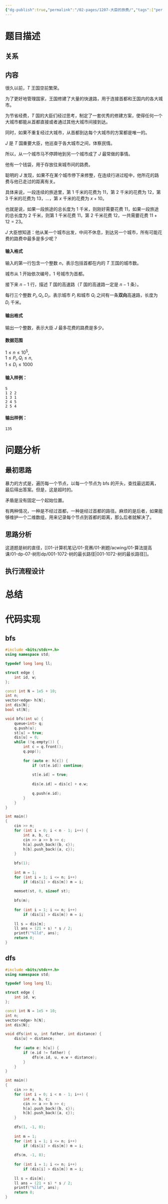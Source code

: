 ```yaml
---
{"dg-publish":true,"permalink":"/02-pages/1207-大臣的旅费/","tags":["personal/blog"]}
---
```



# 题目描述
## 关系

## 内容
很久以前，$T$ 王国空前繁荣。

为了更好地管理国家，王国修建了大量的快速路，用于连接首都和王国内的各大城市。

为节省经费，$T$ 国的大臣们经过思考，制定了一套优秀的修建方案，使得任何一个大城市都能从首都直接或者通过其他大城市间接到达。

同时，如果不重复经过大城市，从首都到达每个大城市的方案都是唯一的。

$J$ 是 $T$ 国重要大臣，他巡查于各大城市之间，体察民情。

所以，从一个城市马不停蹄地到另一个城市成了 $J$ 最常做的事情。

他有一个钱袋，用于存放往来城市间的路费。

聪明的 $J$ 发现，如果不在某个城市停下来修整，在连续行进过程中，他所花的路费与他已走过的距离有关。

具体来说，一段连续的旅途里，第 $1$ 千米的花费为 $11$，第 $2$ 千米的花费为 $12$，第 $3$ 千米的花费为 $13$，…，第 $x$ 千米的花费为 $x+10$。

也就是说，如果一段旅途的总长度为 $1$ 千米，则刚好需要花费 $11$，如果一段旅途的总长度为 $2$ 千米，则第 $1$ 千米花费 $11$，第 $2$ 千米花费 $12$，一共需要花费 $11+12=23$。

$J$ 大臣想知道：他从某一个城市出发，中间不休息，到达另一个城市，所有可能花费的路费中最多是多少呢？

#### 输入格式

输入的第一行包含一个整数 $n$，表示包括首都在内的 $T$ 王国的城市数。

城市从 $1$ 开始依次编号，$1$ 号城市为首都。

接下来 $n-1$ 行，描述 $T$ 国的高速路（$T$ 国的高速路一定是 $n-1$ 条）。

每行三个整数 $P_i, Q_i, D_i$，表示城市 $P_i$ 和城市 $Q_i$ 之间有一条**双向**高速路，长度为 $D_i$ 千米。

#### 输出格式

输出一个整数，表示大臣 $J$ 最多花费的路费是多少。

#### 数据范围

$1 \le n \le 10^5$,  
$1 \le P_i,Q_i \le n$,  
$1 \le D_i \le 1000$

#### 输入样例：

```
5
1 2 2
1 3 1
2 4 5
2 5 4
```

#### 输出样例：

```
135
```
# 问题分析
## 最初思路
暴力的方式是，遍历每一个节点，以每一个节点为 bfs 的开头，查找最远距离，最后得出答案。但是，这是超时的。

矛盾是没有固定一个起始位置。

有两种情况，一种是不经过首都，一种是经过首都的路径。麻烦的是后者，如果能够维护一个二维数组，用来记录每个节点到首都的距离，那么后者就解决了。
## 思路分析
这道题是树的直径，[[01-计算机笔记/01-竞赛/01-刷题/acwing/01-算法提高课/01-dp-07-树形dp/001-1072-树的最长路径\|001-1072-树的最长路径]]。
## 执行流程设计

# 总结

# 代码实现
## bfs
```c++
#include <bits/stdc++.h>
using namespace std;

typedef long long ll;

struct edge {
    int id, w;
};

const int N = 1e5 + 10;
int n;
vector<edge> h[N];
int dis[N];
bool st[N];

void bfs(int u) {
    queue<int> q;
    q.push(u);
    st[u] = true;
    dis[u] = 0;
    while (!q.empty()) {
        int c = q.front();
        q.pop();
        
        for (auto e: h[c]) {
            if (st[e.id]) continue;
            
            st[e.id] = true;
            
            dis[e.id] = dis[c] + e.w;
            
            q.push(e.id);
        }
    }
}

int main()
{
    cin >> n;
    for (int i = 0; i < n - 1; i++) {
        int a, b, c;
        cin >> a >> b >> c;
        h[a].push_back({b, c});
        h[b].push_back({a, c});
    }
    
    bfs(1);
    
    int m = 1;
    for (int i = 1; i <= n; i++) 
        if (dis[i] > dis[m]) m = i;
    
    memset(st, 0, sizeof st);
    
    bfs(m);
    
    for (int i = 1; i <= n; i++) 
        if (dis[i] > dis[m]) m = i;
    
    ll s = dis[m];
    ll ans = (21 + s) * s / 2;
    printf("%lld", ans);
    return 0;
}
```

## dfs
```c++
#include <bits/stdc++.h>
using namespace std;

typedef long long ll;

struct edge {
    int id, w;
};

const int N = 1e5 + 10;
int n;
vector<edge> h[N];
int dis[N];

void dfs(int u, int father, int distance) {
    dis[u] = distance;
    
    for (auto e: h[u]) {
        if (e.id != father) {
            dfs(e.id, u, e.w + distance);
        }
    }
}

int main()
{
    cin >> n;
    for (int i = 0; i < n - 1; i++) {
        int a, b, c;
        cin >> a >> b >> c;
        h[a].push_back({b, c});
        h[b].push_back({a, c});
    }
    
    dfs(1, -1, 0);
    
    int m = 1;
    for (int i = 1; i <= n; i++) 
        if (dis[i] > dis[m]) m = i;
    
    dfs(m, -1, 0);
    
    for (int i = 1; i <= n; i++) 
        if (dis[i] > dis[m]) m = i;
    
    ll s = dis[m];
    ll ans = (21 + s) * s / 2;
    printf("%lld", ans);
    return 0;
}
```
